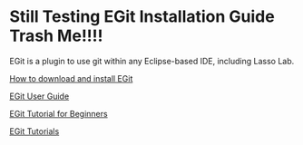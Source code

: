 Still Testing EGit Installation Guide Trash Me!!!!
=======================
EGit is a plugin to use git within any Eclipse-based IDE, including Lasso Lab.

[How to download and install EGit](http://www.eclipse.org/egit/download/)

[EGit User Guide](http://wiki.eclipse.org/EGit/User_Guide)

[EGit Tutorial for Beginners](http://unicase.blogspot.com/2011/01/egit-tutorial-for-beginners.html)

[EGit Tutorials](http://wiki.eclipse.org/EGit/Learning_Material)


